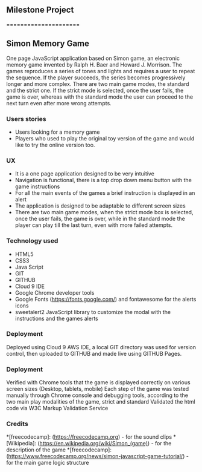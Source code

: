 ## Milestone Project
=====================

## Simon Memory Game

One page JavaScript application based on Simon game, an electronic memory game 
invented by Ralph H. Baer and Howard J. Morrison. 
The games reproduces a series of tones and lights and requires a user to repeat the sequence. 
If the player succeeds, the series becomes progressively longer and more complex.
There are two main game modes, the standard and the strict one. If the strict mode
is selected, once the user fails, the game is over, whereas with the standard mode
the user can proceed to the next turn even after more wrong attempts.

### Users stories
- Users looking for a memory game
- Players who used to play the original toy version of the game and would like to try
the online version too.

### UX
* It is a one page application designed to be very intuitive
* Navigation is functional, there is a top drop down menu button with the game instructions
* For all the main events of the games a brief instruction is displayed in an alert
* The application is designed to be adaptable to different screen sizes
* There are two main game modes, when the strict mode box is selected, once the user fails, 
the game is over, while in the standard mode the player can play till the last turn, even with
more failed attempts.

### Technology used
- HTML5
- CSS3
- Java Script
- GIT
- GITHUB
- Cloud 9 IDE
- Google Chrome developer tools
- Google Fonts (https://fonts.google.com/) and fontawesome for the alerts icons
- sweetalert2 JavaScript library to customize the modal with the instructions and the games alerts

### Deployment
Deployed using Cloud 9 AWS IDE, a local GIT directory was used for version control,
then uploaded to GITHUB and made live using GITHUB Pages.

### Deployment
Verified with Chrome tools that the game is displayed correctly on various screen sizes (Desktop, tablets, mobile)
Each step of the game was tested manually through Chrome console and debugging tools, according to the two
main play modalities of the game, strict and standard
Validated the html code via W3C Markup Validation Service

### Credits
*[freecodecamp]: (https://freecodecamp.org) - for the sound clips
*[Wikipedia]: (https://en.wikipedia.org/wiki/Simon_(game)) - for the description of the game
*[freecodecamp]:(https://www.freecodecamp.org/news/simon-javascript-game-tutorial/) - for the main game logic structure
